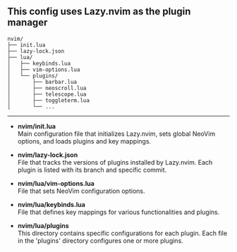 ## This config uses Lazy.nvim as the plugin manager
```
nvim/
├── init.lua
├── lazy-lock.json
├── lua/
│   ├── keybinds.lua
│   ├── vim-options.lua
│   └── plugins/
│       ├── barbar.lua
│       ├── neoscroll.lua
│       ├── telescope.lua
│       ├── toggleterm.lua
│       └── ...
```   
---
- **nvim/init.lua**<br>
Main configuration file that initializes Lazy.nvim, sets global NeoVim options, and loads plugins and key mappings.

- **nvim/lazy-lock.json**<br>
File that tracks the versions of plugins installed by Lazy.nvim. Each plugin is listed with its branch and specific commit.

- **nvim/lua/vim-options.lua**<br>
File that sets NeoVim configuration options.

- **nvim/lua/keybinds.lua**<br>
File that defines key mappings for various functionalities and plugins.

- **nvim/lua/plugins**<br>
This directory contains specific configurations for each plugin. Each file in the 'plugins' directory configures one or more plugins.

